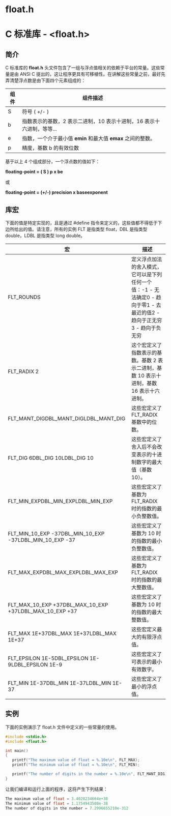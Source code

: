 # float.h

# C 标准库 - <float.h>

## 简介

C 标准库的 **float.h** 头文件包含了一组与浮点值相关的依赖于平台的常量。这些常量是由 ANSI C 提出的，这让程序更具有可移植性。在讲解这些常量之前，最好先弄清楚浮点数是由下面四个元素组成的：

| 组件 | 组件描述                                                     |
| ---- | ------------------------------------------------------------ |
| S    | 符号 ( +/- )                                                 |
| b    | 指数表示的基数，2 表示二进制，10 表示十进制，16 表示十六进制，等等... |
| e    | 指数，一个介于最小值 **emin** 和最大值 **emax** 之间的整数。 |
| p    | 精度，基数 b 的有效位数                                      |

基于以上 4 个组成部分，一个浮点数的值如下：

**floating-point = ( S ) p x be**

或

**floating-point = (+/-) precision x baseexponent**

## 库宏

下面的值是特定实现的，且是通过 #define 指令来定义的，这些值都不得低于下边所给出的值。请注意，所有的实例 FLT 是指类型 float，DBL 是指类型 double，LDBL 是指类型 long double。

| 宏                                                      | 描述                                                         |
| ------------------------------------------------------- | ------------------------------------------------------------ |
| FLT_ROUNDS                                              | 定义浮点加法的舍入模式，它可以是下列任何一个值：-1 - 无法确定0 - 趋向于零1 - 去最近的值2 - 趋向于正无穷3 - 趋向于负无穷 |
| FLT_RADIX 2                                             | 这个宏定义了指数表示的基数。基数 2 表示二进制，基数 10 表示十进制，基数 16 表示十六进制。 |
| FLT_MANT_DIGDBL_MANT_DIGLDBL_MANT_DIG                   | 这些宏定义了 FLT_RADIX 基数中的位数。                        |
| FLT_DIG 6DBL_DIG 10LDBL_DIG 10                          | 这些宏定义了舍入后不会改变表示的十进制数字的最大值（基数 10）。 |
| FLT_MIN_EXPDBL_MIN_EXPLDBL_MIN_EXP                      | 这些宏定义了基数为 FLT_RADIX 时的指数的最小负整数值。        |
| FLT_MIN_10_EXP -37DBL_MIN_10_EXP -37LDBL_MIN_10_EXP -37 | 这些宏定义了基数为 10 时的指数的最小负整数值。               |
| FLT_MAX_EXPDBL_MAX_EXPLDBL_MAX_EXP                      | 这些宏定义了基数为 FLT_RADIX 时的指数的最大整数值。          |
| FLT_MAX_10_EXP +37DBL_MAX_10_EXP +37LDBL_MAX_10_EXP +37 | 这些宏定义了基数为 10 时的指数的最大整数值。                 |
| FLT_MAX 1E+37DBL_MAX 1E+37LDBL_MAX 1E+37                | 这些宏定义最大的有限浮点值。                                 |
| FLT_EPSILON 1E-5DBL_EPSILON 1E-9LDBL_EPSILON 1E-9       | 这些宏定义了可表示的最小有效数字。                           |
| FLT_MIN 1E-37DBL_MIN 1E-37LDBL_MIN 1E-37                | 这些宏定义了最小的浮点值。                                   |

## 实例

下面的实例演示了 float.h 文件中定义的一些常量的使用。

```c
#include <stdio.h>
#include <float.h>

int main()
{
   printf("The maximum value of float = %.10e\n", FLT_MAX);
   printf("The minimum value of float = %.10e\n", FLT_MIN);

   printf("The number of digits in the number = %.10e\n", FLT_MANT_DIG);
}
```

让我们编译和运行上面的程序，这将产生下列结果：

```c
The maximum value of float = 3.4028234664e+38
The minimum value of float = 1.1754943508e-38
The number of digits in the number = 7.2996655210e-312
```